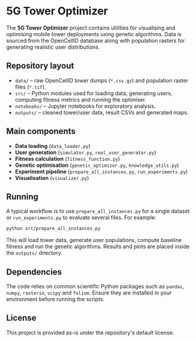 # 5G Tower Optimizer

The **5G Tower Optimizer** project contains utilities for visualising and optimising mobile tower deployments using genetic algorithms. Data is sourced from the OpenCellID database along with population rasters for generating realistic user distributions.

## Repository layout

- `data/` – raw OpenCellID tower dumps (`*.csv.gz`) and population raster files (`*.tif`).
- `src/` – Python modules used for loading data, generating users, computing fitness metrics and running the optimiser.
- `notebooks/` – Jupyter notebooks for exploratory analysis.
- `outputs/` – cleaned tower/user data, result CSVs and generated maps.

## Main components

- **Data loading** (`data_loader.py`)
- **User generation** (`simulator.py`, `real_user_generator.py`)
- **Fitness calculation** (`fitness_function.py`)
- **Genetic optimisation** (`genetic_optimizer.py`, `knowledge_utils.py`)
- **Experiment pipeline** (`prepare_all_instances.py`, `run_experiments.py`)
- **Visualisation** (`visualizer.py`)

## Running

A typical workflow is to use `prepare_all_instances.py` for a single dataset or `run_experiments.py` to evaluate several files. For example:

```bash
python src/prepare_all_instances.py
```

This will load tower data, generate user populations, compute baseline fitness and run the genetic algorithms. Results and plots are placed inside the `outputs/` directory.

## Dependencies

The code relies on common scientific Python packages such as `pandas`, `numpy`, `rasterio`, `scipy` and `folium`. Ensure they are installed in your environment before running the scripts.

## License

This project is provided as-is under the repository's default license.
